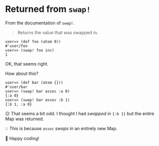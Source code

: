 # Returned from `swap!`

From the documentation of `swap!`.

> Returns the value that was swapped in.

```plaintext
user=> (def foo (atom 0))
#'user/foo
user=> (swap! foo inc)
1
```

OK, that seems right.

How about this?

```plaintext
user=> (def bar (atom {}))
#'user/bar
user=> (swap! bar assoc :a 0)
{:a 0}
user=> (swap! bar assoc :b 1)
{:b 1, :a 0}
```

:confused: That seems a bit odd. I thought I had _swapped in_ `{:b 1}` but the entire Map was returned.

:bulb: This is because `assoc` _swaps in_ an entirely new Map.

:tada: Happy coding!
